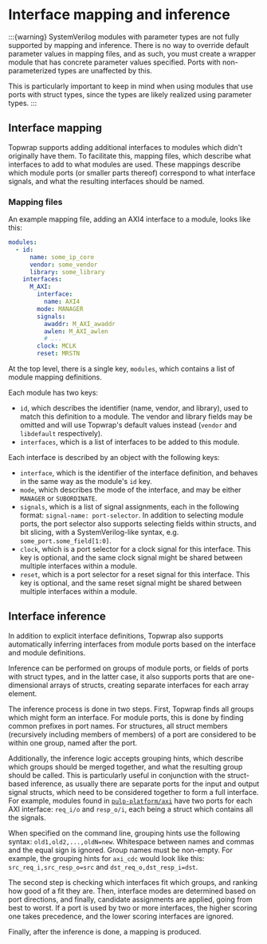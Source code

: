 # Interface mapping and inference

:::{warning}
SystemVerilog modules with parameter types are not fully supported by mapping and inference. There
is no way to override default parameter values in mapping files, and as such, you must create a
wrapper module that has concrete parameter values specified. Ports with non-parameterized types are
unaffected by this.

This is particularly important to keep in mind when using modules that use ports with struct types,
since the types are likely realized using parameter types.
:::

## Interface mapping

Topwrap supports adding additional interfaces to modules which didn't originally have them. To
facilitate this, mapping files, which describe what interfaces to add to what modules are used.
These mappings describe which module ports (or smaller parts thereof) correspond to what interface
signals, and what the resulting interfaces should be named.

### Mapping files

An example mapping file, adding an AXI4 interface to a module, looks like this:

```yaml
modules:
  - id:
      name: some_ip_core
      vendor: some_vendor
      library: some_library
    interfaces:
      M_AXI:
        interface:
          name: AXI4
        mode: MANAGER
        signals:
          awaddr: M_AXI_awaddr
          awlen: M_AXI_awlen
          # ...
        clock: MCLK
        reset: MRSTN
```

At the top level, there is a single key, `modules`, which contains a list of module mapping
definitions.

Each module has two keys:

 - `id`, which describes the identifier (name, vendor, and library), used to match this definition
   to a module. The vendor and library fields may be omitted and will use Topwrap's default values
   instead (`vendor` and `libdefault` respectively).
 - `interfaces`, which is a list of interfaces to be added to this module.

Each interface is described by an object with the following keys:

 - `interface`, which is the identifier of the interface definition, and behaves in the same way as
   the module's `id` key.
 - `mode`, which describes the mode of the interface, and may be either `MANAGER` or `SUBORDINATE`.
 - `signals`, which is a list of signal assignments, each in the following format:
   `signal-name: port-selector`. In addition to selecting module ports, the port selector also
   supports selecting fields within structs, and bit slicing, with a SystemVerilog-like syntax, e.g.
   `some_port.some_field[1:0]`.
 - `clock`, which is a port selector for a clock signal for this interface. This key is optional,
   and the same clock signal might be shared between multiple interfaces within a module.
 - `reset`, which is a port selector for a reset signal for this interface. This key is optional,
   and the same reset signal might be shared between multiple interfaces within a module.

## Interface inference

In addition to explicit interface definitions, Topwrap also supports automatically inferring
interfaces from module ports based on the interface and module definitions.

Inference can be performed on groups of module ports, or fields of ports with struct types, and in
the latter case, it also supports ports that are one-dimensional arrays of structs, creating
separate interfaces for each array element.

The inference process is done in two steps. First, Topwrap finds all groups which might form an
interface. For module ports, this is done by finding common prefixes in port names. For structures,
all struct members (recursively including members of members) of a port are considered to be within
one group, named after the port.

Additionally, the inference logic accepts grouping hints, which describe which groups should be
merged together, and what the resulting group should be called. This is particularly useful in
conjunction with the struct-based inference, as usually there are separate ports for the input and
output signal structs, which need to be considered together to form a full interface. For example,
modules found in [`pulp-platform/axi`](https://github.com/pulp-platform/axi) have two ports for each
AXI interface: `req_i/o` and `resp_o/i`, each being a struct which contains all the signals.

When specified on the command line, grouping hints use the following syntax:
`old1,old2,...,oldN=new`. Whitespace between names and commas and the equal sign is ignored. Group
names must be non-empty. For example, the grouping hints for `axi_cdc` would look like this:
`src_req_i,src_resp_o=src` and `dst_req_o,dst_resp_i=dst`.

The second step is checking which interfaces fit which groups, and ranking how good of a fit they
are. Then, interface modes are determined based on port directions, and finally, candidate
assignments are applied, going from best to worst. If a port is used by two or more interfaces, the
higher scoring one takes precedence, and the lower scoring interfaces are ignored.

Finally, after the inference is done, a mapping is produced.

